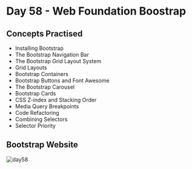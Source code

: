 # Day 58 - Web Foundation Boostrap
## Concepts Practised
- Installing Bootstrap
- The Bootstrap Navigation Bar
- The Bootstrap Grid Layout System
- Grid Layouts
- Bootstrap Containers
- Bootstrap Buttons and Font Awesome
- The Bootstrap Carousel
- Bootstrap Cards
- CSS Z-index and Stacking Order
- Media Query Breakpoints
- Code Refactoring
- Combining Selectors
- Selector Priority
## Bootstrap Website
![day58](https://user-images.githubusercontent.com/98851253/160501527-76c03c8e-8231-4477-b870-9306b2dce156.gif)
